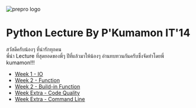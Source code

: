 ![prepro logo](../pic/logo-banner.png)
# Python Lecture By P'Kumamon IT'14
สวัสดีครับน้องๆ ที่น่ารักทุกคน <br>
พี่นำ Lecture ที่สุดยอดของพี่ๆ ปีที่แล้วมาให้น้องๆ อ่านทบทวนกันครับซึ่่งจัดทำโดยพี่ kumamon!!!
<br>

* [Week 1 - IO](https://github.com/itforge-eros/PreProgramming2018-Docs/blob/master/Lecture/Week%201%20-%20IO.md)
* [Week 2 - Function](https://github.com/itforge-eros/PreProgramming2018-Docs/blob/master/Lecture/Week%202%20-%20Functions.md)
* [Week 2 - Build-in Function](https://github.com/itforge-eros/PreProgramming2018-Docs/blob/master/Lecture/Week%202%20-%20BuildinFunction.md)
* [Week Extra - Code Quality](https://github.com/itforge-eros/PreProgramming2018-Docs/blob/master/Lecture/Week%20Extra%20-%20Code%20Quality.md)
* [Week Extra - Command Line](https://github.com/itforge-eros/PreProgramming2018-Docs/blob/master/Lecture/Week%20Extra%20-%20Command%20Line.md)

